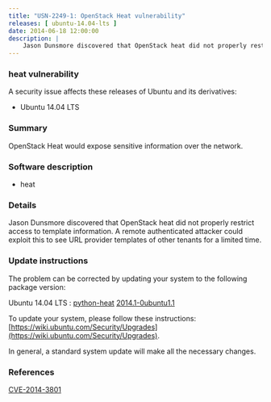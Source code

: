 ```yaml
---
title: "USN-2249-1: OpenStack Heat vulnerability"
releases: [ ubuntu-14.04-lts ]
date: 2014-06-18 12:00:00
description: |
    Jason Dunsmore discovered that OpenStack heat did not properly restrict access to template information. A remote authenticated attacker could exploit this to see URL provider templates of other tenants for a limited time. 
--- 
```

 
### heat vulnerability

A security issue affects these releases of Ubuntu and its derivatives:

* Ubuntu 14.04 LTS

### Summary

OpenStack Heat would expose sensitive information over the network. 

### Software description

* heat 

### Details

Jason Dunsmore discovered that OpenStack heat did not properly restrict access to template information. A remote authenticated attacker could exploit this to see URL provider templates of other tenants for a limited time. 

### Update instructions

The problem can be corrected by updating your system to the following package version:

Ubuntu 14.04 LTS
 : [python-heat](https://launchpad.net/ubuntu/+source/heat) <span> [2014.1-0ubuntu1.1](https://launchpad.net/ubuntu/+source/heat/2014.1-0ubuntu1.1) </span> 

To update your system, please follow these instructions: [https://wiki.ubuntu.com/Security/Upgrades](https://wiki.ubuntu.com/Security/Upgrades).

In general, a standard system update will make all the necessary changes. 

### References

 [CVE-2014-3801](http://people.ubuntu.com/~ubuntu-security/cve/CVE-2014-3801)
 

